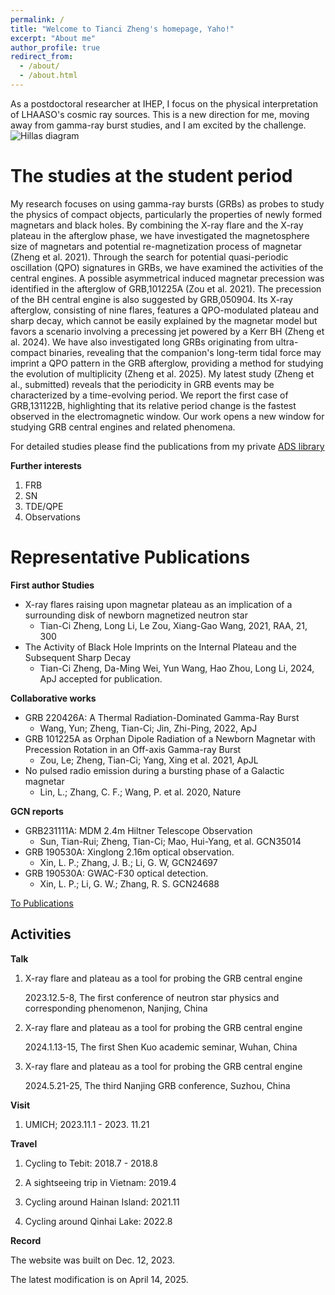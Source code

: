 ```yaml
---
permalink: /
title: "Welcome to Tianci Zheng's homepage, Yaho!"
excerpt: "About me"
author_profile: true
redirect_from: 
  - /about/
  - /about.html
---
```


As a postdoctoral researcher at IHEP, I focus on the physical interpretation of LHAASO's cosmic ray sources. This is a new direction for me, moving away from gamma-ray burst studies, and I am excited by the challenge.
![Hillas diagram](https://Tianci-Zheng.github.io/images/Hillas_diagram.png)



The studies at the student period
======
My research focuses on using gamma-ray bursts (GRBs) as probes to study the physics of compact objects, particularly the properties of newly formed magnetars and black holes. 
By combining the X-ray flare and the X-ray plateau in the afterglow phase, we have investigated the magnetosphere size of magnetars and potential re-magnetization process of magnetar (Zheng et al. 2021). Through the search for potential quasi-periodic oscillation (QPO) signatures in GRBs, we have examined the activities of the central engines. A possible asymmetrical induced magnetar precession was identified in the afterglow of GRB\,101225A (Zou et al. 2021). The precession of the BH central engine is also suggested by GRB\,050904. Its X-ray afterglow, consisting of nine flares, features a QPO-modulated plateau and sharp decay, which cannot be easily explained by the magnetar model but favors a scenario involving a precessing jet powered by a Kerr BH (Zheng et al. 2024). We have also investigated long GRBs originating from ultra-compact binaries, revealing that the companion's long-term tidal force may imprint a QPO pattern in the GRB afterglow, providing a method for studying the evolution of multiplicity (Zheng et al. 2025). My latest study (Zheng et al., submitted) reveals that the periodicity in GRB events may be characterized by a time-evolving period. We report the first case of GRB,131122B, highlighting that its relative period change is the fastest observed in the electromagnetic window. Our work opens a new window for studying GRB central engines and related phenomena.

For detailed studies please find the publications from my private [ADS library](https://ui.adsabs.harvard.edu/public-libraries/lgsSLQwzQ0GLO3hxMgFZjA)

**Further interests**

1. FRB
2. SN
3. TDE/QPE
4. Observations

Representative Publications
======
**First author Studies**
* X-ray flares raising upon magnetar plateau as an implication of a surrounding disk of newborn magnetized neutron star
  * Tian-Ci Zheng, Long Li, Le Zou, Xiang-Gao Wang, 2021, RAA, 21, 300  
* The Activity of Black Hole Imprints on the Internal Plateau and the Subsequent Sharp Decay
  * Tian-Ci Zheng, Da-Ming Wei, Yun Wang, Hao Zhou, Long Li, 2024, ApJ accepted for publication.


**Collaborative works**

* GRB 220426A: A Thermal Radiation-Dominated Gamma-Ray Burst
  * Wang, Yun; Zheng, Tian-Ci; Jin, Zhi-Ping, 2022, ApJ
* GRB 101225A as Orphan Dipole Radiation of a Newborn Magnetar with Precession Rotation in an Off-axis Gamma-ray Burst
  * Zou, Le; Zheng, Tian-Ci; Yang, Xing et al. 2021, ApJL
* No pulsed radio emission during a bursting phase of a Galactic magnetar
    * Lin, L.; Zhang, C. F.; Wang, P. et al. 2020, Nature
  
**GCN reports**

* GRB231111A: MDM 2.4m Hiltner Telescope Observation
  * Sun, Tian-Rui; Zheng, Tian-Ci; Mao, Hui-Yang, et al. GCN35014
* GRB 190530A: Xinglong 2.16m optical observation.
  * Xin, L. P.; Zhang, J. B.; Li, G. W, GCN24697
* GRB 190530A: GWAC-F30 optical detection.
  * Xin, L. P.; Li, G. W.; Zhang, R. S. GCN24688

[To Publications](https://tianci-zheng.github.io/publications/)  

Activities
------

**Talk**

1. X-ray flare and plateau as a tool for probing the GRB central engine
   
   2023.12.5-8, The first conference of neutron star physics and corresponding phenomenon, Nanjing, China

2. X-ray flare and plateau as a tool for probing the GRB central engine

   2024.1.13-15, The first Shen Kuo academic seminar, Wuhan, China

3. X-ray flare and plateau as a tool for probing the GRB central engine

   2024.5.21-25, The third Nanjing GRB conference, Suzhou, China
   
**Visit**

1. UMICH; 2023.11.1 - 2023. 11.21

**Travel**

1. Cycling to Tebit: 2018.7 - 2018.8

2. A sightseeing trip in Vietnam: 2019.4

3. Cycling around Hainan Island: 2021.11
   
4. Cycling around Qinhai Lake: 2022.8


**Record**

  The website was built on Dec. 12, 2023‎. 

  The latest modification is on April 14, 2025.
